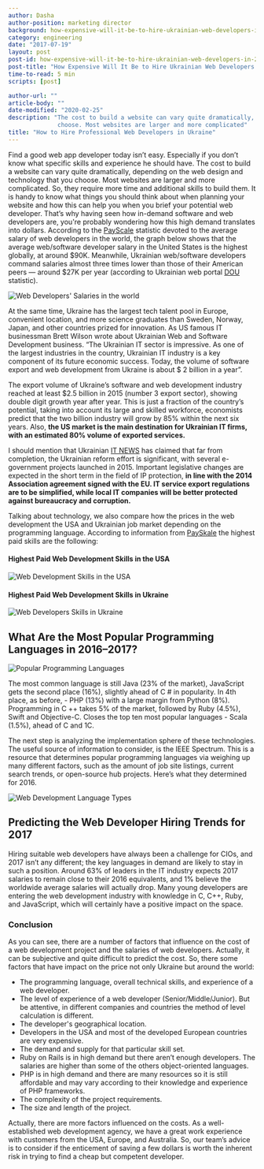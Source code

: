 ```yaml
---
author: Dasha
author-position: marketing director
background: how-expensive-will-it-be-to-hire-ukrainian-web-developers-in-2017-back
category: engineering
date: "2017-07-19"
layout: post
post-id: how-expensive-will-it-be-to-hire-ukrainian-web-developers-in-2017
post-title: "How Expensive Will It Be to Hire Ukrainian Web Developers in 2017?"
time-to-read: 5 min
scripts: [post]

author-url: ""
article-body: ""
date-modified: "2020-02-25"
description: "The cost to build a website can vary quite dramatically, depending on the web design and technology that you
              choose. Most websites are larger and more complicated"
title: "How to Hire Professional Web Developers in Ukraine"
---
```


Find a good web app developer today isn’t easy. Especially if you don’t know what specific skills and experience he should have. The cost to build a website can vary quite dramatically, depending on the web design and technology that you choose. Most websites are larger and more complicated. So, they require more time and additional skills to build them. It is handy to know what things you should think about when planning your website and how this can help you when you brief your potential web developer.
That’s why having seen how in-demand software and web developers are, you're probably wondering how this high demand translates into dollars. According to the [PayScale](https://www.payscale.com/) statistic devoted to the average salary of web developers in the world, the graph below shows that the average web/software developer salary in the United States is the highest globally, at around $90K. Meanwhile, Ukrainian web/software developers command salaries almost three times lower than those of their American peers — around $27K per year (according to Ukrainian web portal [DOU](https://dou.ua/) statistic).

![Web Developers' Salaries in the world](https://i.imgur.com/GFf4E7B.jpg)

At the same time, Ukraine has the largest tech talent pool in Europe, convenient location, and more science graduates than Sweden, Norway, Japan, and other countries prized for innovation.
As US famous IT businessman Brett Wilson wrote about Ukrainian Web and Software Development business.  “The Ukrainian IT sector is impressive. As one of the largest industries in the country, Ukrainian IT industry is a key component of its future economic success. Today, the volume of software export and web development from Ukraine is about $ 2 billion in a year”.

The export volume of Ukraine’s software and web development industry reached at least $2.5 billion in 2015 (number 3 export sector), showing double digit growth year after year. This is just a fraction of the country’s potential, taking into account its large and skilled workforce, economists predict that the two billion industry will grow by 85% within the next six years. Also, **the US market is the main destination for Ukrainian IT firms, with an estimated 80% volume of exported services.**

I should mention that Ukrainian [IT NEWS](https://www.uadn.net/) has claimed that far from completion, the Ukrainian reform effort is significant, with several e-government projects launched in 2015. Important legislative changes are expected in the short term in the field of IP protection, **in line with the 2014 Association agreement signed with the EU. IT service export regulations are to be simplified, while local IT companies will be better protected against bureaucracy and corruption.**

Talking about technology, we also compare how the prices in the web development the USA and Ukrainian job market depending on the programming language. According to information from [PaySkale](https://www.payscale.com/) the highest paid skills are the following: 

#### Highest Paid Web Development Skills in the USA

![Web Development Skills in the USA](https://i.imgur.com/OaNVoPW.jpg)

#### Highest Paid Web Development Skills in Ukraine

![Web Developers Skills in Ukraine](https://i.imgur.com/sisHR3Q.jpg)

## What Are the Most Popular Programming Languages in 2016–2017?

![Popular Programming Languages](https://i.imgur.com/OpNMqSX.png)

The most common language is still Java (23% of the market), JavaScript gets the second place (16%), slightly ahead of C # in popularity. In 4th place, as before, - PHP (13%) with a large margin from Python (8%). Programming in C ++ takes 5% of the market, followed by Ruby (4.5%), Swift and Objective-C. Closes the top ten most popular languages - Scala (1.5%), ahead of C and 1C.

The next step is analyzing the implementation sphere of these technologies. The useful source of information to consider, is the IEEE Spectrum. This is a resource that determines popular programming languages via weighing up many different factors, such as the amount of job site listings, current search trends, or open-source hub projects. Here’s what they determined for 2016.

![Web Development Language Types](https://i.imgur.com/7OqJq11.png)

## Predicting the Web Developer Hiring Trends for 2017

Hiring suitable web developers have always been a challenge for CIOs, and 2017 isn’t any different; the key languages in demand are likely to stay in such a position. Around 63% of leaders in the IT industry expects 2017 salaries to remain close to their 2016 equivalents, and 1% believe the worldwide average salaries will actually drop. Many young developers are entering the web development industry with knowledge in C, C++, Ruby, and JavaScript, which will certainly have a positive impact on the space.


### Conclusion

As you can see, there are a number of factors that influence on the cost of a web development project and the salaries of web developers. Actually, it can be subjective and quite difficult to predict the cost. So, there some factors that have impact on the price not only Ukraine but around the world:

* The programming language, overall technical skills, and experience of a web developer.
* The level of experience of a web developer (Senior/Middle/Junior). But be attentive, in different companies and countries the method of level calculation is different.
* The developer's geographical location.
* Developers in the USA and most of the developed European countries are very expensive.
* The demand and supply for that particular skill set.
* Ruby on Rails is in high demand but there aren’t enough developers. The salaries are higher than some of the others object-oriented languages.
* PHP is in high demand and there are many resources so it is still affordable and may vary according to their knowledge and experience of PHP frameworks.
* The complexity of the project requirements.
* The size and length of the project.

Actually, there are more factors influenced on the costs. As a well-established web development agency, we have a great work experience with customers from the USA, Europe, and Australia. So, our team’s advice is to consider if the enticement of saving a few dollars is worth the inherent risk in trying to find a cheap but competent developer.
